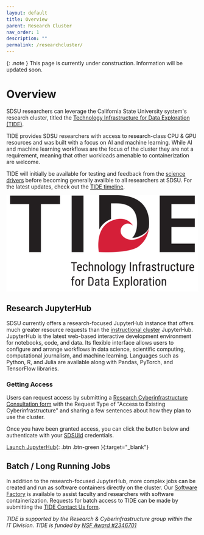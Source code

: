 ```yaml
---
layout: default
title: Overview
parent: Research Cluster
nav_order: 1
description: ""
permalink: /researchcluster/
---
```


{: .note }
This page is currently under construction. Information will be updated soon.

# Overview
SDSU researchers can leverage the California State University system's research cluster, titled the [Technology Infrastructure for Data Exploration (TIDE)](https://tide.sdsu.edu/).

TIDE provides SDSU researchers with access to research-class CPU & GPU resources and was built with a focus on AI and machine learning.
While AI and machine learning workflows are the focus of the cluster they are not a requirement, meaning that other workloads amenable to containerization are welcome.

TIDE will initially be available for testing and feedback from the [science drivers](https://tide.sdsu.edu/science-drivers/#sdsu) before becoming generally availble to all researchers at SDSU.
For the latest updates, check out the [TIDE timeline](https://tide.sdsu.edu/timeline/).

![Tech Logo](/images/researchcluster/tide_logo_large.png)

## Research JupyterHub
SDSU currently offers a research-focused JupyterHub instance that offers much greater resource requests than the [instructional cluster](/instructionalcluster) JupyterHub.
JupyterHub is the latest web-based interactive development environment for notebooks, code, and data. 
Its flexible interface allows users to configure and arrange workflows in data science, scientific computing, computational journalism, and machine learning. 
Languages such as Python, R, and Julia are available along with Pandas, PyTorch, and TensorFlow libraries.

### Getting Access
Users can request access by submitting a [Research Cyberinfrastructure Consultation form](https://sdsu.service-now.com/sp?id=sc_cat_item&sys_id=029639611bb825505764fd1b1e4bcb3a&sysparm_category=29ac153fdbbf4c9024094672399619e9) with the Request Type of "Access to Existing Cyberinfrastructure" and sharing a few sentences about how they plan to use the cluster.

Once you have been granted access, you can click the button below and authenticate with your [SDSUid](https://it.sdsu.edu/sdsuid) credentials.

[Launch JupyterHub](https://jupyterhub-research.sdsu.edu){: .btn .btn-green }{:target="_blank"}

## Batch / Long Running Jobs
In addition to the research-focused JupyterHub, more complex jobs can be created and run as software containers directly on the cluster.
Our [Software Factory](/softwarefactory) is available to assist faculty and researchers with software containerization. 
Requests for batch access to TIDE can be made by submitting the [TIDE Contact Us form](https://tide.sdsu.edu/contact/).

*TIDE is supported by the Research & Cyberinfrastructure group within the IT Division. TIDE is funded by [NSF Award #2346701](https://www.nsf.gov/awardsearch/showAward?AWD_ID=2346701)*
